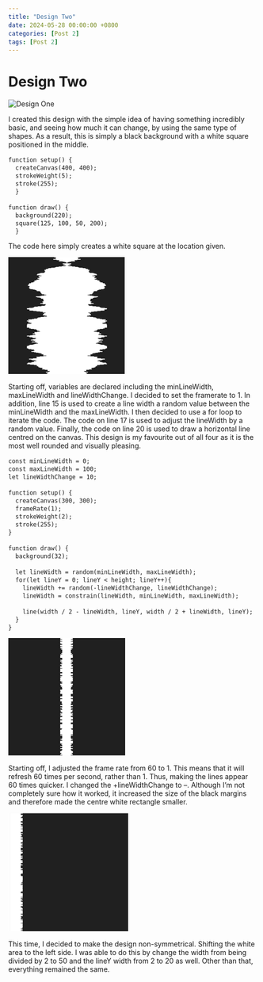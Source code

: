 ```yaml
---
title: "Design Two"
date: 2024-05-28 00:00:00 +0800
categories: [Post 2]
tags: [Post 2]
---
```


# Design Two

![Design One](/assets/design8.png)

I created this design with the simple idea of having something incredibly basic, and seeing how much it can change, by using the same type of shapes. As a result, this is simply a black background with a white square positioned in the middle.

```
function setup() {
  createCanvas(400, 400);
  strokeWeight(5);
  stroke(255);
  }
  
function draw() {
  background(220);
  square(125, 100, 50, 200);
  }
```

The code here simply creates a white square at the location given. 

![Design Two](/assets/design5.png)

Starting off, variables are declared including the minLineWidth, maxLineWidth and lineWidthChange. I decided to set the framerate to 1. In addition, line 15 is used to create a line width a random value between the minLineWidth and the maxLineWidth. I then decided to use a for loop to iterate the code. The code on line 17 is used to adjust the lineWidth by a random value.  Finally, the code on line 20 is used to draw a horizontal line centred on the canvas. This design is my favourite out of all four as it is the most well rounded and visually pleasing.

```
const minLineWidth = 0;
const maxLineWidth = 100;
let lineWidthChange = 10;

function setup() {
  createCanvas(300, 300);
  frameRate(1);
  strokeWeight(2);
  stroke(255);
}

function draw() {
  background(32);

  let lineWidth = random(minLineWidth, maxLineWidth);
  for(let lineY = 0; lineY < height; lineY++){
    lineWidth += random(-lineWidthChange, lineWidthChange);
    lineWidth = constrain(lineWidth, minLineWidth, maxLineWidth);

    line(width / 2 - lineWidth, lineY, width / 2 + lineWidth, lineY);
  }
}
```

![Design Three](/assets/design6.png)

Starting off, I adjusted the frame rate from 60 to 1. This means that it will refresh 60 times per second, rather than 1. Thus, making the lines appear 60 times quicker. I changed the +lineWidthChange to –. Although I’m not completely sure how it worked, it increased the size of the black margins and therefore made the centre white rectangle smaller. 

![Design Four](/assets/design7.png)

This time, I decided to make the design non-symmetrical. Shifting the white area to the left side. I was able to do this by change the width from being divided by 2 to 50 and the lineY width from 2 to 20 as well. Other than that, everything remained the same. 
